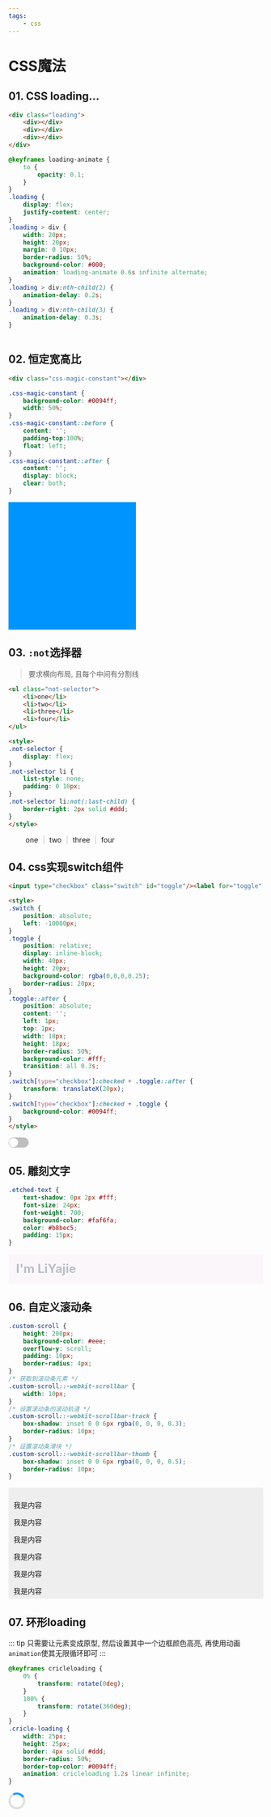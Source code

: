 ```yaml
---
tags:
    - css
---
```

# CSS魔法
## 01. CSS loading...

```html
<div class="loading">
    <div></div>
    <div></div>
    <div></div>
</div>
```

<!-- more -->

```css
@keyframes loading-animate {
    to {
        opacity: 0.1;
    }
}
.loading {
    display: flex;
    justify-content: center;
}
.loading > div {
    width: 20px;
    height: 20px;
    margin: 0 10px;
    border-radius: 50%;
    background-color: #000;
    animation: loading-animate 0.6s infinite alternate;
}
.loading > div:nth-child(2) {
    animation-delay: 0.2s;
}
.loading > div:nth-child(3) {
    animation-delay: 0.3s;
}
```

<div class="loading">
    <div></div>
    <div></div>
    <div></div>
</div>
<style>

@keyframes loading-animate {
    to {
        opacity: 0.1;
    }
}
.loading {
    display: flex;
    justify-content: center;
}
.loading > div {
    width: 20px;
    height: 20px;
    margin: 0 10px;
    border-radius: 50%;
    background-color: #000;
    animation: loading-animate 0.6s infinite alternate;
}
.loading > div:nth-child(2) {
    animation-delay: 0.2s;
}
.loading > div:nth-child(3) {
    animation-delay: 0.4s;
}
</style>

## 02. 恒定宽高比

```html
<div class="css-magic-constant"></div>
```

```css
.css-magic-constant {
    background-color: #0094ff;
    width: 50%;
}
.css-magic-constant::before {
    content: '';
    padding-top:100%;
    float: left;
}
.css-magic-constant::after {
    content: '';
    display: block;
    clear: both;
}
```

<div class="css-magic-constant">
</div>

<style>
.css-magic-constant {
    background-color: #0094ff;
    width: 50%;
}
.css-magic-constant::before {
    content: '';
    padding-top:100%;
    float: left;
}
.css-magic-constant::after {
    content: '';
    display: block;
    clear: both;
}
</style>


## 03. `:not`选择器

> 要求横向布局, 且每个中间有分割线

```html
<ul class="not-selector">
    <li>one</li>
    <li>two</li>
    <li>three</li>
    <li>four</li>
</ul>

<style>
.not-selector {
    display: flex;
}
.not-selector li {
    list-style: none;
    padding: 0 10px;
}
.not-selector li:not(:last-child) {
    border-right: 2px solid #ddd;
}
</style>
```

<ul class="not-selector">
    <li>one</li>
    <li>two</li>
    <li>three</li>
    <li>four</li>
</ul>

<style>
.not-selector {
    display: flex;
}
.not-selector li {
    list-style: none;
    padding: 0 10px;
}
.not-selector li:not(:last-child) {
    border-right: 2px solid #ddd;
}
</style>

## 04. css实现switch组件

```html
<input type="checkbox" class="switch" id="toggle"/><label for="toggle" class="toggle"></label>

<style>
.switch {
    position: absolute;
    left: -10000px;
}
.toggle {
    position: relative;
    display: inline-block;
    width: 40px;
    height: 20px;
    background-color: rgba(0,0,0,0.25);
    border-radius: 20px;
}
.toggle::after {
    position: absolute;
    content: '';
    left: 1px;
    top: 1px;
    width: 18px;
    height: 18px;
    border-radius: 50%;
    background-color: #fff;
    transition: all 0.3s;
}
.switch[type="checkbox"]:checked + .toggle::after {
    transform: translateX(20px);
}
.switch[type="checkbox"]:checked + .toggle {
    background-color: #0094ff;
}
</style>
```

<input type="checkbox" class="switch" id="toggle"/><label for="toggle" class="toggle"></label>

<style>
.switch {
    position: absolute;
    left: -10000px;
}
.toggle {
    position: relative;
    display: inline-block;
    width: 40px;
    height: 20px;
    border-radius: 10px;
    background-color: rgba(0,0,0,0.25);
}
.toggle::after {
    position: absolute;
    content: '';
    left: 1px;
    top: 1px;
    width: 18px;
    height: 18px;
    border-radius: 50%;
    background-color: #fff;
    transition: all 0.3s;
}
.switch[type="checkbox"]:checked + .toggle::after {
    transform: translateX(20px);
}
.switch[type="checkbox"]:checked + .toggle {
    background-color: #0094ff;
}
</style>

## 05. 雕刻文字

```css
.etched-text {
    text-shadow: 0px 2px #fff;
    font-size: 24px;
    font-weight: 700;
    background-color: #faf6fa;
    color: #b8bec5;
    padding: 15px;
}
```

<div class="etched-text">I'm LiYajie</div>

<style>
.etched-text {
    text-shadow: 0px 2px #fff;
    font-size: 24px;
    font-weight: 700;
    background-color: #faf6fa;
    color: #b8bec5;
    padding: 15px;
}
</style>

## 06. 自定义滚动条

```css
.custom-scroll {
    height: 200px;
    background-color: #eee;
    overflow-y: scroll;
    padding: 10px;
    border-radius: 4px;
}
/* 获取到滚动条元素 */
.custom-scroll::-webkit-scrollbar {
    width: 10px;
}
/* 设置滚动条的滚动轨道 */
.custom-scroll::-webkit-scrollbar-track {
    box-shadow: inset 0 0 6px rgba(0, 0, 0, 0.3);
    border-radius: 10px;
}
/* 设置滚动条滑块 */
.custom-scroll::-webkit-scrollbar-thumb {
    box-shadow: inset 0 0 6px rgba(0, 0, 0, 0.5);
    border-radius: 10px;
}
```
<div class="custom-scroll">
    <p>我是内容</p>
    <p>我是内容</p>
    <p>我是内容</p>
    <p>我是内容</p>
    <p>我是内容</p>
    <p>我是内容</p>
    <p>我是内容</p>
</div>

<style>
.custom-scroll {
    height: 200px;
    background-color: #eee;
    overflow-y: scroll;
    padding: 10px;
    border-radius: 4px;
}
.custom-scroll::-webkit-scrollbar {
    width: 10px;
}
.custom-scroll::-webkit-scrollbar-track {
    box-shadow: inset 0 0 6px rgba(0, 0, 0, 0.3);
    border-radius: 10px;
}
.custom-scroll::-webkit-scrollbar-thumb {
    box-shadow: inset 0 0 6px rgba(0, 0, 0, 0.5);
    border-radius: 10px;
}
</style>

## 07. 环形loading

::: tip
只需要让元素变成原型, 然后设置其中一个边框颜色高亮, 再使用动画`animation`使其无限循环即可
:::

```css
@keyframes cricleloading {
    0% {
        transform: rotate(0deg);
    }
    100% {
        transform: rotate(360deg);
    }
}
.cricle-loading {
    width: 25px;
    height: 25px;
    border: 4px solid #ddd;
    border-radius: 50%;
    border-top-color: #0094ff;
    animation: cricleloading 1.2s linear infinite;
}
```

<div class="cricle-loading"></div>

<style>
@keyframes cricleloading {
    0% {
        transform: rotate(0deg);
    }
    100% {
        transform: rotate(360deg);
    }
}
.cricle-loading {
    width: 25px;
    height: 25px;
    border: 4px solid #ddd;
    border-radius: 50%;
    border-top-color: #0094ff;
    animation: cricleloading 1.2s linear infinite;
}
</style>
